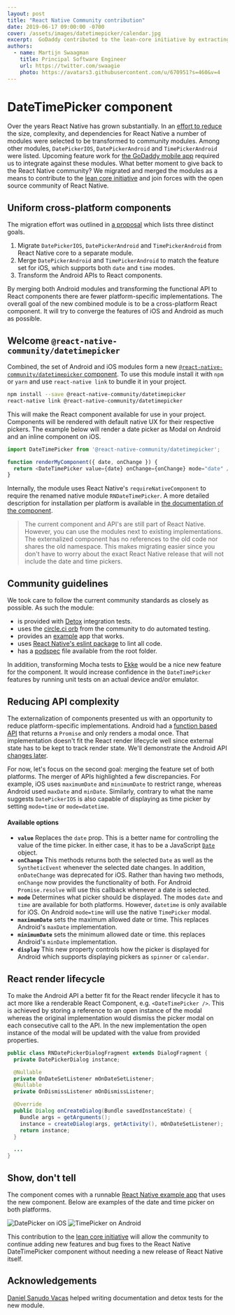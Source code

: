 ```yaml
---
layout: post
title: "React Native Community contribution"
date: 2019-06-17 09:00:00 -0700
cover: /assets/images/datetimepicker/calendar.jpg
excerpt:  GoDaddy contributed to the lean-core initiative by extracting and merging the DatePicker and TimePicker components so that we could us them in our mobile app. The new Component has fewer platform-specific implementations and is easier to maintain and use.
authors:
  - name: Martijn Swaagman
    title: Principal Software Engineer
    url: https://twitter.com/swaagie
    photo: https://avatars3.githubusercontent.com/u/670951?s=460&v=4
---
```


# DateTimePicker component

Over the years React Native has grown substantially. In an [effort to
reduce][leancore] the size, complexity, and dependencies for React Native a
number of modules were selected to be transformed to community modules. Among
other modules, `DatePickerIOS`, `DatePickerAndroid` and `TimePickerAndroid`
were listed. Upcoming feature work for [the GoDaddy mobile app][app]
required us to integrate against these modules. What better moment to give back
to the React Native community? We migrated and merged the modules as a means to
contribute to the [lean core initiative][leancore] and join forces with the open
source community of React Native.

## Uniform cross-platform components

The migration effort was outlined in [a proposal][proposal] which lists three
distinct goals.

1. Migrate `DatePickerIOS`, `DatePickerAndroid` and `TimePickerAndroid` from
   React Native core to a separate module.
2. Merge `DatePickerAndroid` and `TimePickerAndroid` to match the feature set
   for iOS, which supports both `date` and `time` modes.
3. Transform the Android APIs to React components.

By merging both Android modules and transforming the functional API to React
components there are fewer platform-specific implementations. The overall goal
of the new combined module is to be a cross-platform React component. It
will try to converge the features of iOS and Android as much as possible.

## Welcome `@react-native-community/datetimepicker`

Combined, the set of Android and iOS modules form a new
[`@react-native-community/datetimepicker` component][react-native-datetimepicker]. To use
this module install it with `npm` or `yarn` and use `react-native link` to
bundle it in your project.

```bash
npm install --save @react-native-community/datetimepicker
react-native link @react-native-community/datetimepicker
```

This will make the React component available for use in your project.
Components will be rendered with default native UX for their respective
pickers. The example below will render a date picker as Modal on Android and an
inline component on iOS.

```js
import DateTimePicker from '@react-native-community/datetimepicker';

function renderMyComponent({ date, onChange }) {
  return <DateTimePicker value={date} onChange={onChange} mode="date" />
}
```

Internally, the module uses React Native's `requireNativeComponent` to require
the renamed native module `RNDateTimePicker`. A more detailed description for
installation per platform is available in [the documentation of the
component][install].

> The current component and API's are still part of React Native. However, you
> can use the modules next to existing implementations. The externalized
> component has no references to the old code nor shares the old namespace.
> This makes migrating easier since you don't have to worry about the exact
> React Native release that will not include the date and time pickers.

## Community guidelines

We took care to follow the current community standards as closely as possible.
As such the module:

- is provided with [Detox] integration tests.
- uses the [circle.ci orb][orb] from the community to do automated testing.
- provides an [example] app that works.
- uses [React Native's eslint package][eslint] to lint all code.
- has a [podspec] file available from the root folder.

In addition, transforming Mocha tests to [Ekke][ekke] would be a nice new
feature for the component. It would increase confidence in the `DateTimePicker`
features by running unit tests on an actual device and/or emulator.

## Reducing API complexity

The externalization of components presented us with an opportunity to reduce
platform-specific implementations. Android had a [function based
API][android-api] that returns a `Promise` and only renders a modal once. That
implementation doesn't fit the React render lifecycle well since external
state has to be kept to track render state. We'll demonstrate the Android API
[changes later](#react-render-lifecycle).

For now, let's focus on the second goal: merging the feature set of both
platforms. The merger of APIs highlighted a few discrepancies. For example, iOS
uses `maximumDate` and `minimumDate` to restrict range, whereas Android used
`maxDate` and `minDate`.  Similarly, contrary to what the name suggests
`DatePickerIOS` is also capable of displaying as time picker by setting
`mode=time` or `mode=datetime`.

#### Available options

- **`value`** Replaces the `date` prop. This is a better name for controlling
  the value of the time picker. In either case, it has to be a JavaScript
  [`Date`][mdn] object.
- **`onChange`** This methods returns both the selected `Date` as well as the
  `SyntheticEvent` whenever the selected date changes. In addition,
  `onDateChange` was deprecated for iOS. Rather than having two methods,
  `onChange` now provides the functionality of both. For Android
  `Promise.resolve` will use this callback whenever a date is selected.
- **`mode`** Determines what picker should be displayed. The modes `date` and
  `time` are available for both platforms. However, `datetime` is only
  available for iOS. On Android `mode=time` will use the native `TimePicker`
  modal.
- **`maximumDate`** sets the maximum allowed date or time. This replaces
  Android's `maxDate` implementation.
- **`minimumDate`** sets the minimum allowed date or time. this replaces
  Android's `minDate` implementation.
- **`display`** This new property controls how the picker is displayed for
  Android which supports displaying pickers as `spinner` or `calendar`.

## React render lifecycle

To make the Android API a better fit for the React render lifecycle it has to
act more like a renderable React Component, e.g. `<DateTimePicker />`. This is
achieved by storing a reference to an open instance of the modal whereas the
original implementation would dismiss the picker modal on each consecutive call
to the API. In the new implementation the open instance of the modal will be
updated with the value from provided properties.

```java
public class RNDatePickerDialogFragment extends DialogFragment {
  private DatePickerDialog instance;

  @Nullable
  private OnDateSetListener mOnDateSetListener;
  @Nullable
  private OnDismissListener mOnDismissListener;

  @Override
  public Dialog onCreateDialog(Bundle savedInstanceState) {
    Bundle args = getArguments();
    instance = createDialog(args, getActivity(), mOnDateSetListener);
    return instance;
  }

  ...
}
```

## Show, don't tell

The component comes with a runnable [React Native example app][example] that
uses the new component. Below are examples of the date and time picker on both
platforms.

![DatePicker on iOS](/assets/images/datetimepicker/ios-datepicker.png)
![TimePicker on Android](/assets/images/datetimepicker/android-timepicker.png)

This contribution to the [lean core initiative][leancore] will allow the
community to continue adding new features and bug fixes to the React Native
DateTimePicker component without needing a new release of React Native itself.

## Acknowledgements

[Daniel Sanudo Vacas][linkedin] helped writing documentation and detox tests
for the new module.

[leancore]: https://github.com/facebook/react-native/issues/23313
[proposal]: https://github.com/react-native-community/discussions-and-proposals/pull/85
[app]: https://play.google.com/store/apps/details?id=com.godaddy.gx.go
[react-native-datetimepicker]: https://github.com/react-native-community/react-native-datetimepicker
[android-api]: https://facebook.github.io/react-native/docs/0.59/datepickerandroid#example
[linkedin]: https://www.linkedin.com/in/daniel-sa%C3%B1udo-vacas-23ab0a27
[example]: https://github.com/react-native-community/react-native-datetimepicker/tree/master/example
[mdn]: https://developer.mozilla.org/en-US/docs/Web/JavaScript/Reference/Global_Objects/Date
[podspec]: https://github.com/react-native-community/react-native-datetimepicker/blob/master/RNDateTimePicker.podspec
[eslint]: https://www.npmjs.com/package/@react-native-community/eslint-config
[orb]: https://github.com/react-native-community/react-native-circleci-orb/
[Detox]: https://github.com/wix/detox/
[ekke]: /2019/05/22/testing-react-native-using-ekke/
[install]: https://github.com/react-native-community/react-native-datetimepicker/#getting-started
